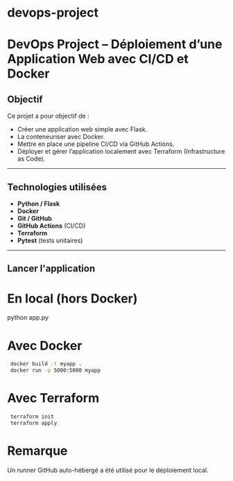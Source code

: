 # devops-project
# DevOps Project – Déploiement d’une Application Web avec CI/CD et Docker

##  Objectif
Ce projet a pour objectif de :
- Créer une application web simple avec Flask.
- La conteneuriser avec Docker.
- Mettre en place une pipeline CI/CD via GitHub Actions.
- Déployer et gérer l’application localement avec Terraform (Infrastructure as Code).

---

##  Technologies utilisées
- **Python / Flask**
- **Docker**
- **Git / GitHub**
- **GitHub Actions** (CI/CD)
- **Terraform**
- **Pytest** (tests unitaires)

---

## Lancer l'application
# En local (hors Docker)
 python app.py

# Avec Docker
```bash
 docker build -t myapp .
 docker run -p 5000:5000 myapp
```

# Avec Terraform
```bash
 terraform init
 terraform apply
```

# Remarque
 Un runner GitHub auto-hébergé a été utilisé pour le déploiement local.